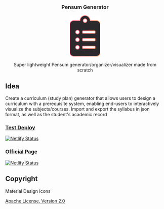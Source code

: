 <!-- # Pensum Generator -->

<h3 align="center">Pensum Generator</h3>
<div align="center">
<img src="./favicon.svg" width="96">

Super lightweight Pensum generator/organizer/visualizer made from scratch

</div>

<!-- ![Logo](./favicon.svg) -->

## Idea

Create a curriculum (study plan) generator that allows users to design a curriculum with a prerequisite system, enabling end-users to interactively visualize the subjects/courses.
Import and export the syllabus in json format, as well as the student's academic record

### [Test Deploy](https://pensumjs.netlify.app/pensum.html)
[![Netlify Status](https://api.netlify.com/api/v1/badges/051897ef-5077-45d1-99b2-7ca4d427c5a2/deploy-status)](https://app.netlify.com/sites/pensumjs/deploys)

### [Official Page](https://jackestar.netlify.app/proyects/pensum/pensum.html)
[![Netlify Status](https://api.netlify.com/api/v1/badges/74b08afd-bbd2-424c-b0c2-0dfa1dc0896e/deploy-status)](https://app.netlify.com/sites/jackestar/deploys)

## Copyright

Material Design Icons

[Apache License, Version 2.0](https://www.apache.org/licenses/LICENSE-2.0.html)